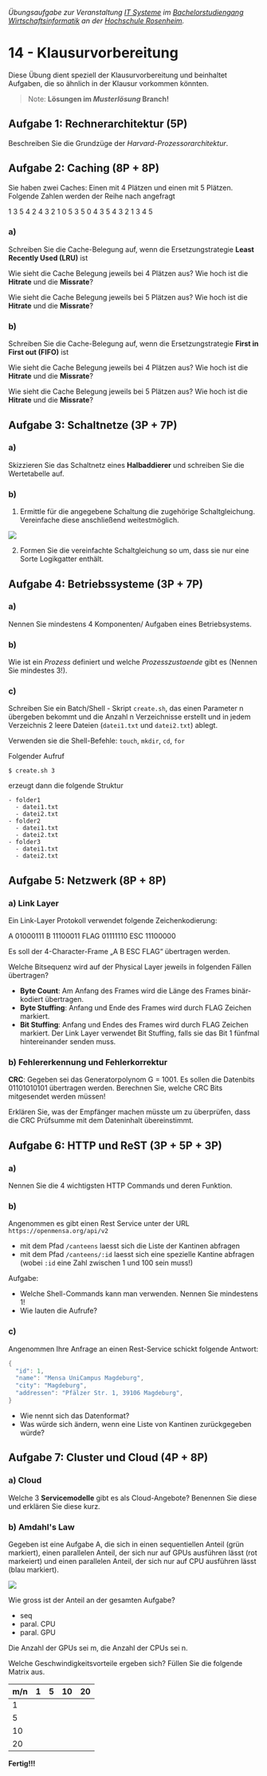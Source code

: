 
_Übungsaufgabe zur Veranstaltung [IT
Systeme](https://hsro-wif-it.github.io) im [Bachelorstudiengang
Wirtschaftsinformatik](https://www.th-rosenheim.de/technik/informatik-mathematik/wirtschaftsinformatik-bachelor/) an der [Hochschule Rosenheim](http://www.th-rosenheim.de)._

# 14 - Klausurvorbereitung

Diese Übung dient speziell der Klausurvorbereitung und beinhaltet Aufgaben, die so ähnlich in der Klausur vorkommen könnten.

> Note: **Lösungen im _Musterlösung_ Branch!**

## Aufgabe 1: Rechnerarchitektur (5P)

Beschreiben Sie die Grundzüge der _Harvard-Prozessorarchitektur_.

## Aufgabe 2: Caching (8P + 8P)

Sie haben zwei Caches: Einen mit 4 Plätzen und einen mit 5 Plätzen. Folgende Zahlen werden der Reihe nach angefragt

1 3 5 4 2 4 3 2 1 0 5 3 5 0 4 3 5 4 3 2 1 3 4 5


### a)
Schreiben Sie die Cache-Belegung auf, wenn die Ersetzungstrategie **Least Recently Used (LRU)** ist

Wie sieht die Cache Belegung jeweils bei 4 Plätzen aus?
Wie hoch ist die **Hitrate** und die **Missrate**?

Wie sieht die Cache Belegung jeweils bei 5 Plätzen aus?
Wie hoch ist die **Hitrate** und die **Missrate**?

### b)
Schreiben Sie die Cache-Belegung auf, wenn die Ersetzungstrategie **First in First out (FIFO)** ist

Wie sieht die Cache Belegung jeweils bei 4 Plätzen aus?
Wie hoch ist die **Hitrate** und die **Missrate**?

Wie sieht die Cache Belegung jeweils bei 5 Plätzen aus?
Wie hoch ist die **Hitrate** und die **Missrate**?

## Aufgabe 3: Schaltnetze (3P + 7P)

### a)

Skizzieren Sie das Schaltnetz eines **Halbaddierer** und schreiben Sie die Wertetabelle auf.


### b)

1. Ermittle für die angegebene Schaltung die zugehörige Schaltgleichung. Vereinfache diese anschließend weitestmöglich.

![](./img/schaltung.png)


2. Formen Sie die vereinfachte Schaltgleichung so um, dass sie nur eine Sorte Logikgatter enthält.


## Aufgabe 4: Betriebssysteme (3P + 7P)

### a)

Nennen Sie mindestens 4 Komponenten/ Aufgaben eines Betriebsystems.

### b)

Wie ist ein _Prozess_ definiert und welche _Prozesszustaende_ gibt es (Nennen Sie mindestes 3!).

### c)

Schreiben Sie ein Batch/Shell - Skript `create.sh`, das einen Parameter n übergeben bekommt und die Anzahl n Verzeichnisse erstellt und in jedem Verzeichnis 2 leere Dateien (`datei1.txt` und `datei2.txt`) ablegt.

Verwenden sie die Shell-Befehle: `touch`, `mkdir`, `cd`, `for`

Folgender Aufruf
```shell
$ create.sh 3
```

erzeugt dann die folgende Struktur
```shell
- folder1
  - datei1.txt
  - datei2.txt
- folder2
  - datei1.txt
  - datei2.txt
- folder3
  - datei1.txt
  - datei2.txt
```

## Aufgabe 5: Netzwerk (8P + 8P)

### a) Link Layer

Ein Link-Layer Protokoll verwendet folgende Zeichenkodierung:

A     01000111
B     11100011
FLAG	01111110
ESC  	11100000

Es soll der 4-Character-Frame „A B ESC FLAG“ übertragen werden. 

Welche Bitsequenz wird auf der Physical Layer jeweils in folgenden Fällen übertragen?
-	**Byte Count**: Am Anfang des Frames wird die Länge des Frames binär-kodiert übertragen.
-	**Byte Stuffing**: Anfang und Ende des Frames wird durch FLAG Zeichen markiert.
-	**Bit Stuffing**: Anfang und Endes des Frames wird durch FLAG Zeichen markiert. Der Link Layer verwendet Bit Stuffing, falls sie das Bit 1 fünfmal hintereinander senden muss.

### b) Fehlererkennung und Fehlerkorrektur

**CRC**: Gegeben sei das Generatorpolynom G = 1001. Es sollen die Datenbits 01101010101 übertragen werden. Berechnen Sie, welche CRC Bits mitgesendet werden müssen!

Erklären Sie, was der Empfänger machen müsste um zu überprüfen, dass die CRC Prüfsumme mit dem Dateninhalt übereinstimmt.  


## Aufgabe 6: HTTP und ReST (3P + 5P + 3P)

### a)

Nennen Sie die 4 wichtigsten HTTP Commands und deren Funktion.

### b)

Angenommen es gibt einen Rest Service unter der URL `https://openmensa.org/api/v2`

- mit dem Pfad `/canteens` laesst sich die Liste der Kantinen abfragen
- mit dem Pfad `/canteens/:id` laesst sich eine spezielle Kantine abfragen (wobei `:id` eine Zahl zwischen 1 und 100 sein muss!)

Aufgabe:
- Welche Shell-Commands kann man verwenden. Nennen Sie mindestens 1!
- Wie lauten die Aufrufe?

### c)

Angenommen Ihre Anfrage an einen Rest-Service schickt folgende Antwort:

```java
{
  "id": 1,
  "name": "Mensa UniCampus Magdeburg",
  "city": "Magdeburg",
  "addressen": "Pfälzer Str. 1, 39106 Magdeburg",
}
```

- Wie nennt sich das Datenformat?
- Was würde sich ändern, wenn eine Liste von Kantinen zurückgegeben würde?

## Aufgabe 7: Cluster und Cloud (4P + 8P)

### a) Cloud

Welche 3 **Servicemodelle** gibt es als Cloud-Angebote? Benennen Sie diese und erklären Sie diese kurz.

### b) Amdahl's Law

Gegeben ist eine Aufgabe A, die sich in einen sequentiellen Anteil (grün markiert), einen parallelen Anteil, der sich nur auf GPUs ausführen lässt (rot markeiert) und einen parallelen Anteil, der sich nur auf CPU ausführen lässt (blau markiert).

![](./img/amdahl.png)

Wie gross ist der Anteil an der gesamten Aufgabe?
- seq
- paral. CPU
- paral. GPU


Die Anzahl der GPUs sei m, die Anzahl der CPUs sei n.

Welche Geschwindigkeitsvorteile ergeben sich? Füllen Sie die folgende Matrix aus.

m/n|   1     |    5     |    10   |    20    |
---|---------|----------|---------|----------|
1  |         |          |         |          |
5  |         |          |         |          |
10 |         |          |         |          |
20 |         |          |         |          |



**Fertig!!!**
